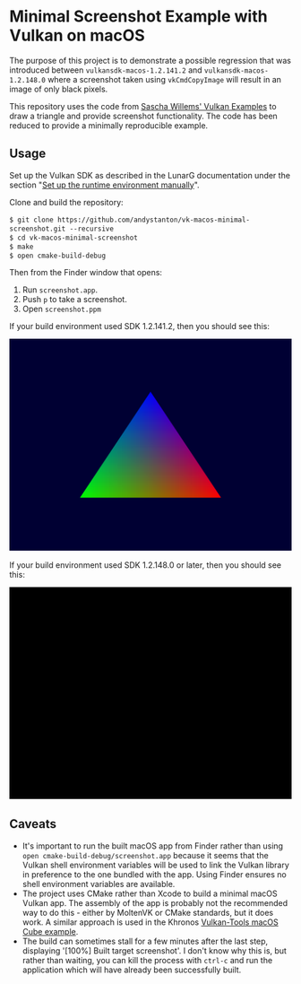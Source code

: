 # Minimal Screenshot Example with Vulkan on macOS

The purpose of this project is to demonstrate a possible regression that was introduced between `vulkansdk-macos-1.2.141.2` and `vulkansdk-macos-1.2.148.0` where a screenshot taken using `vkCmdCopyImage` will result in an image of only black pixels. 

This repository uses the code from [Sascha Willems' Vulkan Examples](https://github.com/SaschaWillems/Vulkan) to draw a triangle and provide screenshot functionality. The code has been reduced to provide a minimally reproducible example.

## Usage

Set up the Vulkan SDK as described in the LunarG documentation under the section "[Set up the runtime environment manually](https://vulkan.lunarg.com/doc/sdk/1.2.148.1/mac/getting_started.html)".

Clone and build the repository:

```
$ git clone https://github.com/andystanton/vk-macos-minimal-screenshot.git --recursive
$ cd vk-macos-minimal-screenshot
$ make
$ open cmake-build-debug
```

Then from the Finder window that opens:

1. Run `screenshot.app`.
2. Push `p` to take a screenshot.
3. Open `screenshot.ppm`

If your build environment used SDK 1.2.141.2, then you should see this:

![](images/screenshot-1.2.141.2.png)

If your build environment used SDK 1.2.148.0 or later, then you should see this:

![](images/screenshot-1.2.148.0.png)

## Caveats

* It's important to run the built macOS app from Finder rather than using `open cmake-build-debug/screenshot.app` because it seems that the Vulkan shell environment variables will be used to link the Vulkan library in preference to the one bundled with the app. Using Finder ensures no shell environment variables are available.
* The project uses CMake rather than Xcode to build a minimal macOS Vulkan app. The assembly of the app is probably not the recommended way to do this - either by MoltenVK or CMake standards, but it does work. A similar approach is used in the Khronos [Vulkan-Tools macOS Cube example](https://github.com/KhronosGroup/Vulkan-Tools/blob/master/cube/macOS/cubepp/cubepp.cmake).
* The build can sometimes stall for a few minutes after the last step, displaying '[100%] Built target screenshot'. I don't know why this is, but rather than waiting, you can kill the process with `ctrl-c` and run the application which will have already been successfully built. 
